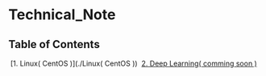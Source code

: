 # Technical_Note

## Table of Contents
  
  [1. Linux( CentOS )](./Linux( CentOS ))
  [2. Deep Learning( comming soon )](#)
